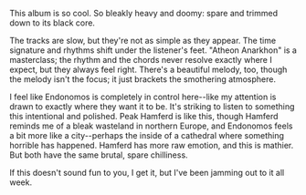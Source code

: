 This album is so cool. So bleakly heavy and doomy: spare and trimmed down to its
black core.

The tracks are slow, but they're not as simple as they appear. The time signature and
rhythms shift under the listener's feet. "Atheon Anarkhon" is a
masterclass; the rhythm and the chords never resolve exactly where I expect,
but they always feel right. There's a beautiful melody, too, though the melody isn't
the focus; it just brackets the smothering atmosphere.

I feel like Endonomos is completely in control here--like my attention is drawn
to exactly where they want it to be. It's striking to listen to something this
intentional and polished. Peak Hamferd is like this, though Hamferd reminds me of
a bleak wasteland in northern Europe, and Endonomos feels a bit more like a city--perhaps the inside of a cathedral where something horrible has happened. Hamferd
has more raw emotion, and this is mathier. But both have the same brutal, spare
chilliness.

If this doesn't sound fun to you, I get it, but I've been jamming out to it all week.

